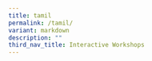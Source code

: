 ```yaml
---
title: tamil
permalink: /tamil/
variant: markdown
description: ""
third_nav_title: Interactive Workshops
---
```

